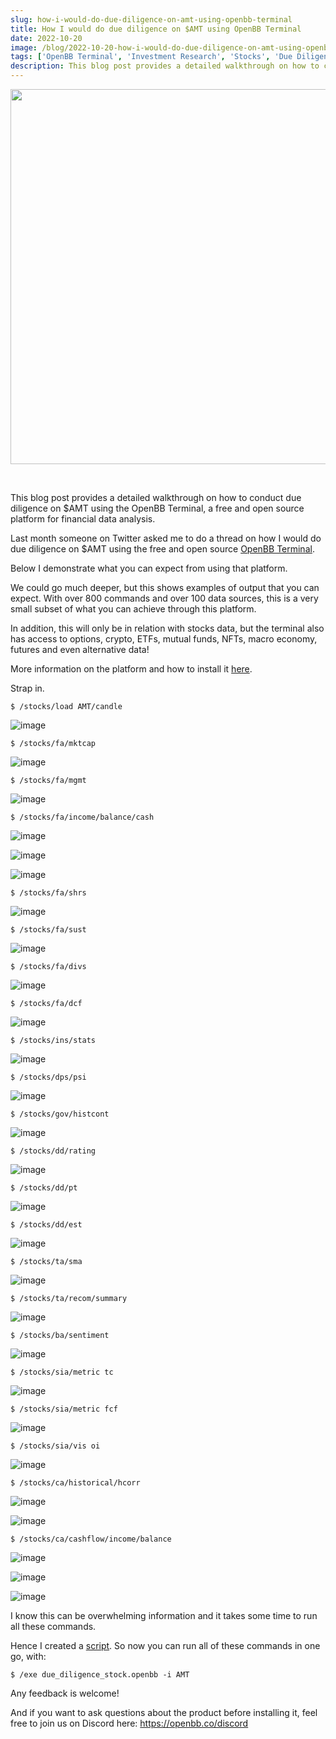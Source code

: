 ```yaml
---
slug: how-i-would-do-due-diligence-on-amt-using-openbb-terminal
title: How I would do due diligence on $AMT using OpenBB Terminal
date: 2022-10-20
image: /blog/2022-10-20-how-i-would-do-due-diligence-on-amt-using-openbb-terminal.png
tags: ['OpenBB Terminal', 'Investment Research', 'Stocks', 'Due Diligence']
description: This blog post provides a detailed walkthrough on how to conduct due diligence on $AMT using the OpenBB Terminal, a free and open source platform for financial data analysis.
---
```


<p align="center">
    <img width="600" src="/blog/2022-10-20-how-i-would-do-due-diligence-on-amt-using-openbb-terminal.png"/>
</p>

<br />

This blog post provides a detailed walkthrough on how to conduct due diligence on $AMT using the OpenBB Terminal, a free and open source platform for financial data analysis.

<!-- truncate -->

<div style={{borderTop: '1px solid #0088CC', margin: '1.5em 0'}} />

Last month someone on Twitter asked me to do a thread on how I would do due diligence on $AMT using the free and open source [OpenBB Terminal](https://github.com/OpenBB-finance/OpenBBTerminal).

Below I demonstrate what you can expect from using that platform.

We could go much deeper, but this shows examples of output that you can expect. With over 800 commands and over 100 data sources, this is a very small subset of what you can achieve through this platform.

In addition, this will only be in relation with stocks data, but the terminal also has access to options, crypto, ETFs, mutual funds, NFTs, macro economy, futures and even alternative data!

More information on the platform and how to install it [here](https://my.openbb.co/app/terminal/download).

Strap in.

```console
$ /stocks/load AMT/candle
```

![image](/blog/2022-10-20-how-i-would-do-due-diligence-on-amt-using-openbb-terminal_1.png)

```console
$ /stocks/fa/mktcap
```

![image](/blog/2022-10-20-how-i-would-do-due-diligence-on-amt-using-openbb-terminal_2.png)

```console
$ /stocks/fa/mgmt
```

![image](/blog/2022-10-20-how-i-would-do-due-diligence-on-amt-using-openbb-terminal_3.png)

```console
$ /stocks/fa/income/balance/cash
```

![image](/blog/2022-10-20-how-i-would-do-due-diligence-on-amt-using-openbb-terminal_4.png)

![image](/blog/2022-10-20-how-i-would-do-due-diligence-on-amt-using-openbb-terminal_5.png)

![image](/blog/2022-10-20-how-i-would-do-due-diligence-on-amt-using-openbb-terminal_6.png)

```console
$ /stocks/fa/shrs
```

![image](/blog/2022-10-20-how-i-would-do-due-diligence-on-amt-using-openbb-terminal_7.png)

```console
$ /stocks/fa/sust
```

![image](/blog/2022-10-20-how-i-would-do-due-diligence-on-amt-using-openbb-terminal_8.png)

```console
$ /stocks/fa/divs
```

![image](/blog/2022-10-20-how-i-would-do-due-diligence-on-amt-using-openbb-terminal_9.png)

```console
$ /stocks/fa/dcf
```

![image](/blog/2022-10-20-how-i-would-do-due-diligence-on-amt-using-openbb-terminal_10.png)

```console
$ /stocks/ins/stats
```

![image](/blog/2022-10-20-how-i-would-do-due-diligence-on-amt-using-openbb-terminal_11.png)

```console
$ /stocks/dps/psi
```

![image](/blog/2022-10-20-how-i-would-do-due-diligence-on-amt-using-openbb-terminal_12.png)

```console
$ /stocks/gov/histcont
```

![image](/blog/2022-10-20-how-i-would-do-due-diligence-on-amt-using-openbb-terminal_13.png)

```console
$ /stocks/dd/rating
```

![image](/blog/2022-10-20-how-i-would-do-due-diligence-on-amt-using-openbb-terminal_14.png)

```console
$ /stocks/dd/pt
```

![image](/blog/2022-10-20-how-i-would-do-due-diligence-on-amt-using-openbb-terminal_15.png)

```console
$ /stocks/dd/est
```

![image](/blog/2022-10-20-how-i-would-do-due-diligence-on-amt-using-openbb-terminal_16.png)

```console
$ /stocks/ta/sma
```

![image](/blog/2022-10-20-how-i-would-do-due-diligence-on-amt-using-openbb-terminal_17.png)

```console
$ /stocks/ta/recom/summary
```

![image](/blog/2022-10-20-how-i-would-do-due-diligence-on-amt-using-openbb-terminal_18.png)

```console
$ /stocks/ba/sentiment
```

![image](/blog/2022-10-20-how-i-would-do-due-diligence-on-amt-using-openbb-terminal_19.png)

```console
$ /stocks/sia/metric tc
```

![image](/blog/2022-10-20-how-i-would-do-due-diligence-on-amt-using-openbb-terminal_20.png)

```console
$ /stocks/sia/metric fcf
```

![image](/blog/2022-10-20-how-i-would-do-due-diligence-on-amt-using-openbb-terminal_21.png)

```console
$ /stocks/sia/vis oi
```

![image](/blog/2022-10-20-how-i-would-do-due-diligence-on-amt-using-openbb-terminal_22.png)

```console
$ /stocks/ca/historical/hcorr
```

![image](/blog/2022-10-20-how-i-would-do-due-diligence-on-amt-using-openbb-terminal_23.png)

![image](/blog/2022-10-20-how-i-would-do-due-diligence-on-amt-using-openbb-terminal_24.png)

```console
$ /stocks/ca/cashflow/income/balance
```

![image](/blog/2022-10-20-how-i-would-do-due-diligence-on-amt-using-openbb-terminal_25.png)

![image](/blog/2022-10-20-how-i-would-do-due-diligence-on-amt-using-openbb-terminal_26.png)

![image](/blog/2022-10-20-how-i-would-do-due-diligence-on-amt-using-openbb-terminal_27.png)

I know this can be overwhelming information and it takes some time to run all these commands.

Hence I created a [script](https://github.com/OpenBB-finance/OpenBBTerminal/blob/main/openbb_terminal/miscellaneous/routines/due_diligence_stock.openbb). So now you can run all of these commands in one go, with:

```console
$ /exe due_diligence_stock.openbb -i AMT
```

Any feedback is welcome!

And if you want to ask questions about the product before installing it, feel free to join us on Discord here: https://openbb.co/discord
